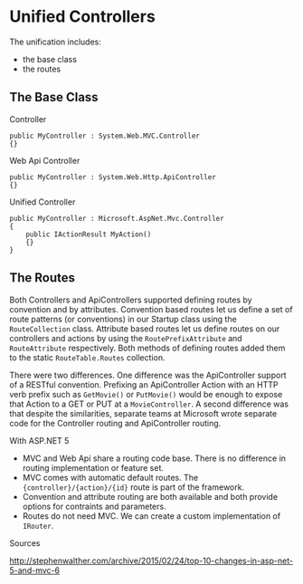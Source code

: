 
# Unified Controllers

The unification includes: 

* the base class
* the routes

## The Base Class

Controller

    public MyController : System.Web.MVC.Controller
    {}

Web Api Controller

    public MyController : System.Web.Http.ApiController
    {}

Unified Controller

    public MyController : Microsoft.AspNet.Mvc.Controller
    {
        public IActionResult MyAction() 
        {}
    }

## The Routes

Both Controllers and ApiControllers supported defining routes by convention and by attributes. Convention based routes let us define a set of route patterns (or conventions) in our Startup class using the `RouteCollection` class. Attribute based routes let us define routes on our controllers and actions by using the `RoutePrefixAttribute` and `RouteAttribute` respectively. Both methods of defining routes added them to the static `RouteTable.Routes` collection.

There were two differences. One difference was the ApiController support of a RESTful convention. Prefixing an ApiController Action with an HTTP verb prefix such as `GetMovie()` or `PutMovie()` would be enough to expose that Action to a GET or PUT at a `MovieController`. A second difference was that despite the similarities, separate teams at Microsoft wrote separate code for the Controller routing and ApiController routing.

With ASP.NET 5 

* MVC and Web Api share a routing code base. There is no difference in routing implementation or feature set.
* MVC comes with automatic default routes. The `{controller}/{action}/{id}` route is part of the framework.
* Convention and attribute routing are both available and both provide options for contraints and parameters.
* Routes do not need MVC. We can create a custom implementation of `IRouter`.

Sources

http://stephenwalther.com/archive/2015/02/24/top-10-changes-in-asp-net-5-and-mvc-6
